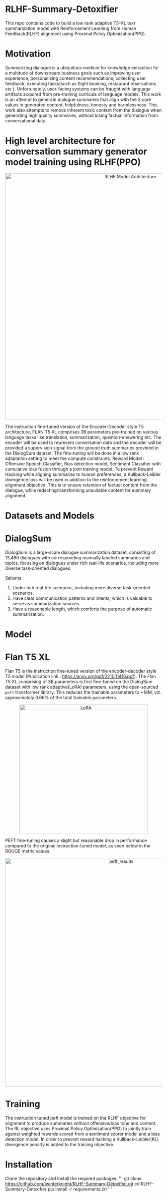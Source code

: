 # RLHF-Summary-Detoxifier

This repo contains code to build a low rank adaptive T5-XL text summarization model with Reinforcement Learning from Human Feedback(RLHF) alignment using Proximal Policy Optimization(PPO).

# Motivation
Summarizing dialogue is a ubiquitous medium for knowledge extraction for a multitude of downstream business goals such as improving user experience, personalizing content recommendations, collecting user feedback, executing tasks(such as flight booking, restaurant reservations etc.). Unfortunately, user-facing systems can be fraught with language artifacts acquired from pre-training curricula of language models. This work is an attempt to generate dialogue summaries that align with the 3 core values in generated content, helpfulness, honesty and harmlessness. This work also attempts to remove inherent toxic content from the dialogue when generating high quality summaries, without losing factual information from conversational data. 

# High level architecture for conversation summary generator model training using RLHF(PPO)
<p align="center">
  <img width="789" alt="RLHF Model Architecture" src="https://github.com/iwinterknight/RLHF-Summary-Detoxifier/assets/37212007/efa1b1c9-7123-41a3-839b-b10c86a87c25">
</p>

The instruction fine-tuned version of the Encoder-Decoder style T5 architecture, FLAN T5 XL comprises 3B parameters pre-trained on various language tasks like translation, summarization, question-answering etc.
The encoder will be used to represent conversation data and the decoder will be provided a supervision signal from the ground truth summaries provided in the DialogSum dataset. The fine-tuning will be done in a low rank adaptation setting to meet the compute constraints.
Reward Model : Offensive Speech Classifier, Bias detection model, Sentiment Classifier with cumulative loss fusion through a joint training model.
To prevent Reward Hacking while aligning summaries to human preferences, a Kullback-Leibler divergence loss will be used in addition to the reinforcement learning alignment objective. This is to ensure retention of factual content from the dialogue, while redacting/transforming unsuitable content for summary alignment.

# Datasets and Models
# DialogSum
DialogSum is a large-scale dialogue summarization dataset, consisting of 13,460 dialogues with corresponding manually labeled summaries and topics, focusing on dialogues under rich real-life scenarios, including more diverse task-oriented dialogues.

Salients : 
1. Under rich real-life scenarios, including more diverse task-oriented scenarios.
2. Have clear communication patterns and intents, which is valuable to serve as summarization sources.
3. Have a reasonable length, which comforts the purpose of automatic summarization.

# Model
# Flan T5 XL
Flan T5 is the instruction fine-tuned version of the encoder-decoder style T5 model (Publication link : https://arxiv.org/pdf/2210.11416.pdf). The Flan T5 XL comprising of 3B parameters is first fine-tuned on the DialogSum dataset with low rank adaptive(LoRA) parameters, using the open-sourced `peft` transformer library. This reduces the trainable parameters to ~18M, viz. approximately 0.66% of the total trainable parameters. 
<p align="center">
  <img width="413" alt="LoRA" src="https://github.com/iwinterknight/RLHF-Summary-Detoxifier/assets/37212007/4a8ecc37-3035-4216-aba6-06fbb9360312">
</p>

PEFT fine-tuning causes a slight but reasonable drop in performance compared to the original instruction-tuned model, as seen below in the ROUGE metric values.
<p align="center">
  <img width="732" alt="peft_results" src="https://github.com/iwinterknight/RLHF-Summary-Detoxifier/assets/37212007/b5edb5dc-3b37-43a9-ac38-dc63a89be099">
</p>

# Training
The instruction tuned peft model is trained on the RLHF objective for alignment to produce summaries without offensive/bias tone and content. The RL objective uses Proximal Policy Optimization(PPO) to jointly train against weighted rewards scored from a sentiment scorer model and a bias detection model. In order to prevent reward hacking a Kullback–Leibler(KL) divergence penalty is added to the training objective.

# Installation
Clone the repository and install the required packages:
'''
git clone https://github.com/iwinterknight/RLHF-Summary-Detoxifier.git
cd RLHF-Summary-Detoxifier
pip install -r requirements.txt
'''
